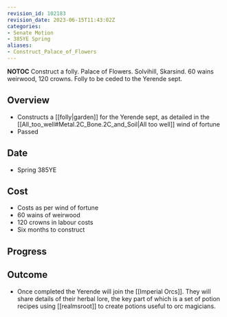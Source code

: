 ```yaml
---
revision_id: 102183
revision_date: 2023-06-15T11:43:02Z
categories:
- Senate Motion
- 385YE Spring
aliases:
- Construct_Palace_of_Flowers
---
```



__NOTOC__
Construct a folly. Palace of Flowers. Solvihill, Skarsind. 60 wains weirwood, 120 crowns. Folly to be ceded to the Yerende sept.
## Overview
* Constructs a [[folly|garden]] for the Yerende sept, as detailed in the [[All_too_well#Metal.2C_Bone.2C_and_Soil|All too well]] wind of fortune
* Passed

## Date
* Spring 385YE
## Cost
* Costs as per wind of fortune
* 60 wains of weirwood
* 120 crowns in labour costs
* Six months to construct
## Progress

## Outcome
* Once completed the Yerende will join the [[Imperial Orcs]]. They will share details of their herbal lore, the key part of which is a set of potion recipes using [[realmsroot]] to create potions useful to orc magicians.
